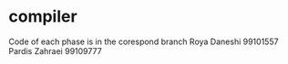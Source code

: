 # compiler
Code of each phase is in the corespond branch
Roya Daneshi 99101557
Pardis Zahraei 99109777
